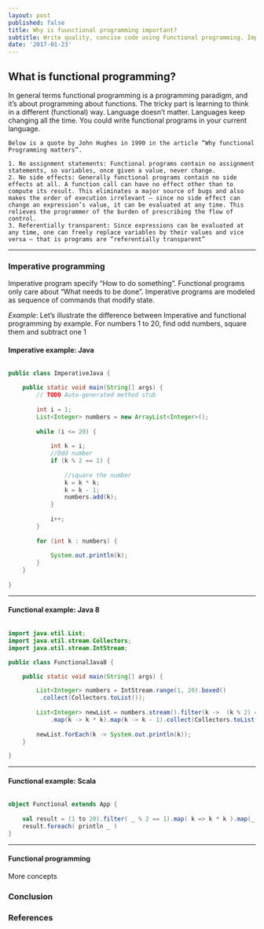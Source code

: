 ```yaml
---
layout: post
published: false
title: Why is fuunctional programming important?
subtitle: Write quality, concise code using Functional programming. Imperative vs Functional programming. 
date: '2017-01-23'
---
```


## What is functional programming?


In general terms functional programming is a programming paradigm, and it’s about programming about functions. The tricky part is learning to think in a different (functional) way. Language doesn’t matter. Languages keep changing all the time. You could write functional programs in your current language. 

	Below is a quote by John Hughes in 1990 in the article “Why functional Programming matters”.

	1. No assignment statements: Functional programs contain no assignment statements, so variables, once given a value, never change. 
	2. No side effects: Generally functional programs contain no side effects at all. A function call can have no effect other than to compute its result. This eliminates a major source of bugs and also makes the order of execution irrelevant — since no side effect can change an expression’s value, it can be evaluated at any time. This relieves the programmer of the burden of prescribing the flow of control.
	3. Referentially transparent: Since expressions can be evaluated at any time, one can freely replace variables by their values and vice versa — that is programs are “referentially transparent”

--- 


### Imperative programming

Imperative program specify “How to do something”. Functional programs only care about “What needs to be done”. Imperative programs are modeled as sequence of commands that modify state. 

*Example*: 
Let’s illustrate the difference between Imperative and functional programming by example. For numbers 1 to 20, find odd numbers, square them and subtract one 1

#### Imperative example: Java

```java

public class ImperativeJava {

	public static void main(String[] args) {
		// TODO Auto-generated method stub
		
		int i = 1;
		List<Integer> numbers = new ArrayList<Integer>();
		
		while (i <= 20) {
			
			int k = i;
			//Odd number
			if (k % 2 == 1) {
				
				//square the number
				k = k * k;
				k = k - 1;
				numbers.add(k);
			}
			
			i++;
		}
		
		for (int k : numbers) {
			
			System.out.println(k);
		}
	}
	
}

```
  
---
 
#### Functional example: Java 8

```java

import java.util.List;
import java.util.stream.Collectors;
import java.util.stream.IntStream;

public class FunctionalJava8 {

	public static void main(String[] args) {

		List<Integer> numbers = IntStream.range(1, 20).boxed()
         .collect(Collectors.toList());
		
		List<Integer> newList = numbers.stream().filter(k ->  (k % 2) == 1 )
			.map(k -> k * k).map(k -> k - 1).collect(Collectors.toList());
		
		newList.forEach(k -> System.out.println(k));
	}

}

```

---

#### Functional example: Scala 

```scala

object Functional extends App {
 
    val result = (1 to 20).filter( _ % 2 == 1).map( k => k * k ).map(_ - 1)
    result.foreach( println _ )
}

```
--- 	

#### Functional programming

More concepts

### Conclusion

### References
